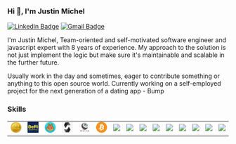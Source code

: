 ### Hi 👋, I'm Justin Michel

[![Linkedin Badge](https://img.shields.io/badge/-connect2justinm-blue?style=flat-square&logo=Linkedin&logoColor=white&link=https://www.linkedin.com/in/connect2justinm/)](https://www.linkedin.com/in/connect2justinm/) [![Gmail Badge](https://img.shields.io/badge/-sweetjustin0717@gmail.com-c14438?style=flat-square&logo=mail.ru&logoColor=white&link=mailto:sweetjustin0717@gmail.com)](mailto:sweetjustin0717@gmail.com)

I'm Justin Michel, Team-oriented and self-motivated software engineer and javascript expert with 8 years of experience. My approach to the solution is not just implement the logic but make sure it's maintainable and scalable in the further future.

Usually work in the day and sometimes, eager to contribute something or anything to this open source world. 
Currently working on a self-employed project for the next generation of a dating app - Bump

### Skills

<table>
  <tr>
      <td><img src="https://github.com/kroim/profile/blob/master/icons/icon_nft.png?raw=true" width="200"></td>
      <td><img src="https://github.com/kroim/profile/blob/master/icons/icon_defi.png?raw=true" width="200"></td>
      <td><img src="https://github.com/kroim/profile/blob/master/icons/icon_pancake.png?raw=true" width="200"></td>
      <td><img src="https://github.com/kroim/profile/blob/master/icons/icon_solidity.png?raw=true" width="200"></td>
      <td><img src="https://github.com/kroim/profile/blob/master/icons/icon_truffle.png?raw=true" width="200"></td>
      <td><img src="https://github.com/kroim/profile/blob/master/icons/icon_bitcoin.png?raw=true" width="200"></td>
      <td><img src="https://cdn.iconscout.com/icon/free/png-128/javascript-1174950.png" width="200"></td>
      <td><img src="https://cdn.iconscout.com/icon/free/png-128/node-1174925.png" width="200"></td>
      <td><img src="go.png" width="200"></td>
      <td><img src="https://cdn.iconscout.com/icon/free/png-128/react-1175109.png" width="200"></td>
      <td><img src="https://cdn.iconscout.com/icon/free/png-128/vue-282497.png" width="200"></td>
      <td><img src="https://cdn.iconscout.com/icon/free/png-64/angular-226066.png" width="200"></td>
      <td><img src="https://cdn.iconscout.com/icon/free/png-64/html5-42-1175210.png" width="200"></td>
      <td><img src="https://cdn.iconscout.com/icon/free/png-64/css3-10-1175238.png" width="200"></td>
      <td><img src="https://cdn.iconscout.com/icon/free/png-64/php-28-226043.png" width="200"></td>
  </tr>  
</table>
